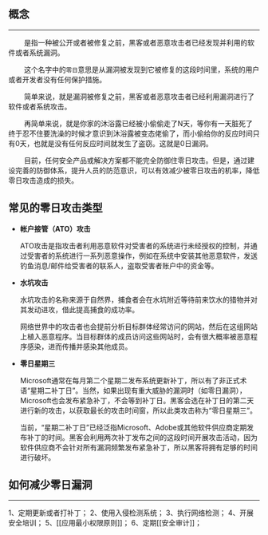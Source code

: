 ## 概念
***
&nbsp;&nbsp;&nbsp;&nbsp;&nbsp;&nbsp;&nbsp;&nbsp;是指一种被公开或者被修复之前，黑客或者恶意攻击者已经发现并利用的软件或者系统漏洞。

&nbsp;&nbsp;&nbsp;&nbsp;&nbsp;&nbsp;&nbsp;&nbsp;这个名字中的`零日`意思是从漏洞被发现到它被修复的这段时间里，系统的用户或者开发者没有任何保护措施。

&nbsp;&nbsp;&nbsp;&nbsp;&nbsp;&nbsp;&nbsp;&nbsp;简单来说，就是漏洞被修复之前，黑客或者恶意攻击者已经利用漏洞进行了软件或者系统攻击。

&nbsp;&nbsp;&nbsp;&nbsp;&nbsp;&nbsp;&nbsp;&nbsp;再简单来说，就是你家的沐浴露已经被小偷偷走了N天，等你有一天脏死了终于忍不住要洗澡的时候才意识到沐浴露被变态佬偷了，而小偷给你的反应时间只有0天，也就是没有任何反应时间就发生了盗窃。这就是0日漏洞。

&nbsp;&nbsp;&nbsp;&nbsp;&nbsp;&nbsp;&nbsp;&nbsp;目前，任何安全产品或解决方案都不能完全防御住零日攻击。但是，通过建设完善的防御体系，提升人员的防范意识，可以有效减少被零日攻击的机率，降低零日攻击造成的损失。

## 常见的零日攻击类型

- **帐户接管（ATO）攻击**
    
    ATO攻击是指攻击者利用恶意软件对受害者的系统进行未经授权的控制，并通过受害者的系统进行一系列恶意操作，例如在系统中安装其他恶意软件，发送钓鱼消息/邮件给受害者的联系人，盗取受害者账户中的资金等。
    
- **水坑攻击**
    
    水坑攻击的名称来源于自然界，捕食者会在水坑附近等待前来饮水的猎物并对其发动进攻，借此提高捕食的成功率。
    
    网络世界中的攻击者也会提前分析目标群体经常访问的网站，然后在这组网站上植入恶意程序。当目标群体的成员访问这些网站时，会有很大概率被恶意程序感染，进而传播并感染其他成员。
    
- **零日星期三**
    
    Microsoft通常在每月第二个星期二发布系统更新补丁，所以有了非正式术语“星期二补丁日”。当然，如果出现有重大威胁的漏洞时（如零日漏洞），Microsoft也会发布紧急补丁，不会等到补丁日。黑客会选在补丁日的第二天进行新的攻击，以获取最长的攻击时间窗，所以此类攻击称为“零日星期三”。
    
    当前，“星期二补丁日”已经泛指Microsoft、Adobe或其他软件供应商定期发布补丁的时间。黑客会利用两次补丁发布之间的这段时间开展攻击活动，因为软件供应商不会针对所有漏洞频繁发布紧急补丁，所以黑客将拥有足够的时间进行破坏。
## 如何减少零日漏洞
***
1、定期更新或者打补丁；
2、使用入侵检测系统；
3、执行网络检测；
4、开展安全培训；
5、[[应用最小权限原则]]；
6、定期[[安全审计]]；